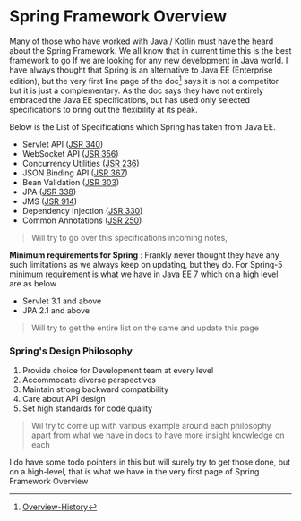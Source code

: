 # Spring Framework Overview
Many of those who have worked with Java / Kotlin must have the heard about the Spring Framework. We all know that in current time this is the best framework to go If we are looking for any new development in Java world.  I have always thought that Spring is an alternative to Java EE (Enterprise edition), but the very first line page of the doc[^1] says it is not a competitor but it is just a complementary. As the doc says they have not entirely embraced the Java EE specifications, but has used only selected specifications to bring out the flexibility at its peak.

Below is the List of Specifications which Spring has taken from Java EE.
-  Servlet API ([JSR 340](https://jcp.org/en/jsr/detail?id=340))
- WebSocket API ([JSR 356](https://www.jcp.org/en/jsr/detail?id=356))
- Concurrency Utilities ([JSR 236](https://www.jcp.org/en/jsr/detail?id=236))
- JSON Binding API ([JSR 367](https://jcp.org/en/jsr/detail?id=367))
- Bean Validation ([JSR 303](https://jcp.org/en/jsr/detail?id=303))
- JPA ([JSR 338](https://jcp.org/en/jsr/detail?id=338))
- JMS ([JSR 914](https://jcp.org/en/jsr/detail?id=914))
- Dependency Injection ([JSR 330](https://www.jcp.org/en/jsr/detail?id=330))
- Common Annotations ([JSR 250](https://jcp.org/en/jsr/detail?id=250)) 
> Will try to go over this specifications incoming notes,

**Minimum requirements for Spring** : Frankly never thought they have any such limitations as we always keep on updating, but they do. For Spring-5 minimum requirement is what we have in Java EE 7 which on a high level are as below 
- Servlet 3.1 and above
- JPA 2.1 and above 
> Will try to get the entire list on the same and update this page

### Spring's Design Philosophy
1. Provide choice for Development team at every level
2. Accommodate diverse perspectives
3. Maintain strong backward compatibility 
4. Care about API design 
5. Set high standards for code quality
> Wil try to come up with various example around each philosophy apart from what we have in docs to have more insight knowledge on each 

I do have some todo pointers in this but will surely try to get those done, but on a high-level, that is what we have in the very first page of Spring Framework Overview

[^1]: [Overview-History](https://docs.spring.io/spring-framework/docs/current/spring-framework-reference/overview.html#overview-history) 
<!--stackedit_data:
eyJoaXN0b3J5IjpbLTE3ODc1MDAyNzNdfQ==
-->